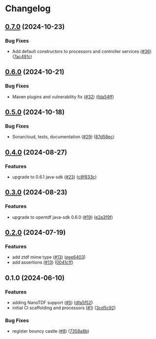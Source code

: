 # Changelog

## [0.7.0](https://github.com/opentdf/nifi/compare/v0.6.0...v0.7.0) (2024-10-23)


### Bug Fixes

* Add default constructors to processors and controller services ([#36](https://github.com/opentdf/nifi/issues/36)) ([7ac491c](https://github.com/opentdf/nifi/commit/7ac491c1d1ac566c137487b1e8a41bfbca703789))

## [0.6.0](https://github.com/opentdf/nifi/compare/v0.5.0...v0.6.0) (2024-10-21)


### Bug Fixes

* Maven plugins and vulnerability fix ([#32](https://github.com/opentdf/nifi/issues/32)) ([fda54ff](https://github.com/opentdf/nifi/commit/fda54ff5f45b1fcf7ef56f949e6f4dfa9929bfbb))

## [0.5.0](https://github.com/opentdf/nifi/compare/v0.4.0...v0.5.0) (2024-10-18)


### Bug Fixes

* Sonarcloud, tests, documentation ([#29](https://github.com/opentdf/nifi/issues/29)) ([87d58ec](https://github.com/opentdf/nifi/commit/87d58ecfe64c414edca8a691417c366fc23545c9))

## [0.4.0](https://github.com/opentdf/nifi/compare/v0.3.0...v0.4.0) (2024-08-27)


### Features

* upgrade to 0.6.1 java-sdk ([#23](https://github.com/opentdf/nifi/issues/23)) ([c8f833c](https://github.com/opentdf/nifi/commit/c8f833c61371ed1cf6c03011490b800ca5ac2ecd))

## [0.3.0](https://github.com/opentdf/nifi/compare/v0.2.0...v0.3.0) (2024-08-23)


### Features

* upgrade to opentdf java-sdk 0.6.0 ([#19](https://github.com/opentdf/nifi/issues/19)) ([e2a3f9f](https://github.com/opentdf/nifi/commit/e2a3f9f709bb8f1de6c45d8be8416659dd079133))

## [0.2.0](https://github.com/opentdf/nifi/compare/v0.1.0...v0.2.0) (2024-07-19)


### Features

* add ztdf mime type ([#13](https://github.com/opentdf/nifi/issues/13)) ([eee6403](https://github.com/opentdf/nifi/commit/eee6403fd2d3c9eff97fca94634b29482f691f1e))
* add assertions ([#13](https://github.com/opentdf/nifi/issues/14)) ([0041c1f](https://github.com/opentdf/nifi/commit/0041c1fba56b9b4e98bbb4b9541394b22c959d8b))
  
## 0.1.0 (2024-06-10)


### Features

* adding NanoTDF support ([#5](https://github.com/opentdf/nifi/issues/5)) ([dfa5f52](https://github.com/opentdf/nifi/commit/dfa5f5272db6a5d0bc267b578f1909471002d8a7))
* initial CI scaffolding and processors ([#1](https://github.com/opentdf/nifi/issues/1)) ([3cd5c92](https://github.com/opentdf/nifi/commit/3cd5c9284b2841c88019c13ea2635162c3dc919c))


### Bug Fixes

* register bouncy castle ([#8](https://github.com/opentdf/nifi/issues/8)) ([7358a8b](https://github.com/opentdf/nifi/commit/7358a8b00eb81cd3e3b7c8be91220a5ee7b82276))
